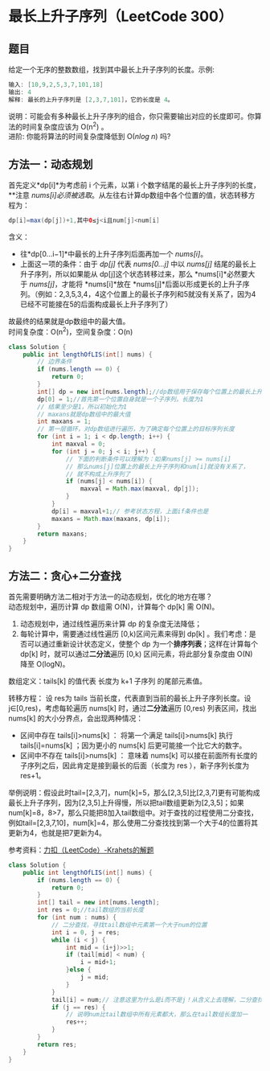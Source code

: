 # 最长上升子序列（LeetCode 300）
## 题目
给定一个无序的整数数组，找到其中最长上升子序列的长度。示例:
```Java
输入: [10,9,2,5,3,7,101,18]
输出: 4 
解释: 最长的上升子序列是 [2,3,7,101]，它的长度是 4。
```
说明：可能会有多种最长上升子序列的组合，你只需要输出对应的长度即可。你算法的时间复杂度应该为 O(n<sup>2</sup>) 。  
进阶: 你能将算法的时间复杂度降低到 O(*nlog n*) 吗?  

## 方法一：动态规划  
首先定义*dp[i]*为考虑前 i 个元素，以第 i 个数字结尾的最长上升子序列的长度，**注意 *nums[i]*必须被选取**。从左往右计算dp数组中各个位置的值，状态转移方程为：
```Java
dp[i]=max(dp[j])+1,其中0≤j<i且num[j]<num[i]
```
含义：
+ 往*dp[0…i−1]*中最长的上升子序列后面再加一个 *nums[i]*。
+ 上面这一项的条件：由于 *dp[j]* 代表 *nums[0…j]* 中以 *nums[j]* 结尾的最长上升子序列，所以如果能从 dp[j]这个状态转移过来，那么 *nums[i]*必然要大于 *nums[j]*，才能将 *nums[i]*放在 *nums[j]*后面以形成更长的上升子序列。（例如：2,3,5,3,4，4这个位置上的最长子序列和5就没有关系了，因为4已经不可能接在5的后面构成最长上升子序列了）  

故最终的结果就是dp数组中的最大值。  
时间复杂度：O(n<sup>2</sup>)，空间复杂度：O(n)  
```Java
class Solution {
    public int lengthOfLIS(int[] nums) {
        // 边界条件
        if (nums.length == 0) {
            return 0;
        }
        int[] dp = new int[nums.length];//dp数组用于保存每个位置上的最长上升子序列
        dp[0] = 1;//首先第一个位置自身就是一个子序列，长度为1
        // 结果至少是1，所以初始化为1
        // maxans就是dp数组中的最大值
        int maxans = 1;
        // 第一层循环，对dp数组进行遍历，为了确定每个位置上的目标序列长度
        for (int i = 1; i < dp.length; i++) {
            int maxval = 0;
            for (int j = 0; j < i; j++) {
                // 下面的判断条件可以理解为：如果nums[j] >= nums[i]
                // 那么nums[j]位置上的最长上升子序列和num[i]就没有关系了，
                // 就不构成上升序列了
                if (nums[j] < nums[i]) {
                    maxval = Math.max(maxval, dp[j]);
                }
            }
            dp[i] = maxval+1;// 参考状态方程，上面if条件也是
            maxans = Math.max(maxans, dp[i]);
        }
        return maxans;
    }
}
```
## 方法二：贪心+二分查找  
首先需要明确方法二相对于方法一的动态规划，优化的地方在哪？  
动态规划中，遍历计算 dp 数组需 O(N)，计算每个 dp[k] 需 O(N)。  
1. 动态规划中，通过线性遍历来计算 dp 的复杂度无法降低；
2. 每轮计算中，需要通过线性遍历 [0,k)区间元素来得到 dp[k] 。我们考虑：是否可以通过重新设计状态定义，使整个 dp 为一个**排序列表**；这样在计算每个 dp[k] 时，就可以通过**二分法**遍历 [0,k) 区间元素，将此部分复杂度由 O(N) 降至 O(logN)。

数组定义：tails[k] 的值代表 长度为 k+1 子序列 的尾部元素值。

转移方程： 设 res为 tails 当前长度，代表直到当前的最长上升子序列长度。设 j∈[0,res)，考虑每轮遍历 nums[k] 时，通过**二分法**遍历 [0,res) 列表区间，找出 nums[k] 的大小分界点，会出现两种情况：
+ 区间中存在 tails[i]>nums[k] ： 将第一个满足 tails[i]>nums[k] 执行 tails[i]=nums[k] ；因为更小的 nums[k] 后更可能接一个比它大的数字。
+ 区间中不存在 tails[i]>nums[k] ： 意味着 nums[k] 可以接在前面所有长度的子序列之后，因此肯定是接到最长的后面（长度为 res ），新子序列长度为 res+1。  

举例说明：假设此时tail=[2,3,7]，num[k]=5，那么[2,3,5]比[2,3,7]更有可能构成最长上升子序列，因为[2,3,5]上升得慢，所以把tail数组更新为[2,3,5]；如果num[k]=8，8>7，那么只能把8加入tail数组中。对于查找的过程使用二分查找，例如tail=[2,3,7,10]，num[k]=4，那么使用二分查找找到第一个大于4的位置将其更新为4，也就是把7更新为4。

参考资料：[力扣（LeetCode）-Krahets的解题](https://leetcode-cn.com/problems/longest-increasing-subsequence/solution/zui-chang-shang-sheng-zi-xu-lie-dong-tai-gui-hua-2/)  
```Java
class Solution {
    public int lengthOfLIS(int[] nums) {
        if (nums.length == 0) {
            return 0;
        }
        int[] tail = new int[nums.length];
        int res = 0;//tail数组的当前长度
        for (int num : nums) {
            // 二分查找，寻找tail数组中元素第一个大于num的位置
            int i = 0, j = res;
            while (i < j) {
                int mid = (i+j)>>1;
                if (tail[mid] < num) {
                    i = mid+1;
                }else {
                    j = mid;
                }
            }
            tail[i] = num;// 注意这里为什么是i而不是j！从含义上去理解，二分查找找的是第一个大于num的位置
            if (j == res) {
                // 说明num比tail数组中所有元素都大，那么在tail数组长度加一
                res++;
            }
        }
        return res;
    }
}
```